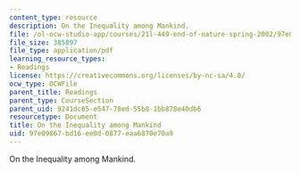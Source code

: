 ```yaml
---
content_type: resource
description: On the Inequality among Mankind.
file: /ol-ocw-studio-app/courses/21l-449-end-of-nature-spring-2002/97e09867bd16ee0d0877eaa6870e70a9_lecture10.pdf
file_size: 385897
file_type: application/pdf
learning_resource_types:
- Readings
license: https://creativecommons.org/licenses/by-nc-sa/4.0/
ocw_type: OCWFile
parent_title: Readings
parent_type: CourseSection
parent_uid: 9241dc65-e547-78ed-55b8-1bb878e40db6
resourcetype: Document
title: On the Inequality among Mankind
uid: 97e09867-bd16-ee0d-0877-eaa6870e70a9
---
```

On the Inequality among Mankind.